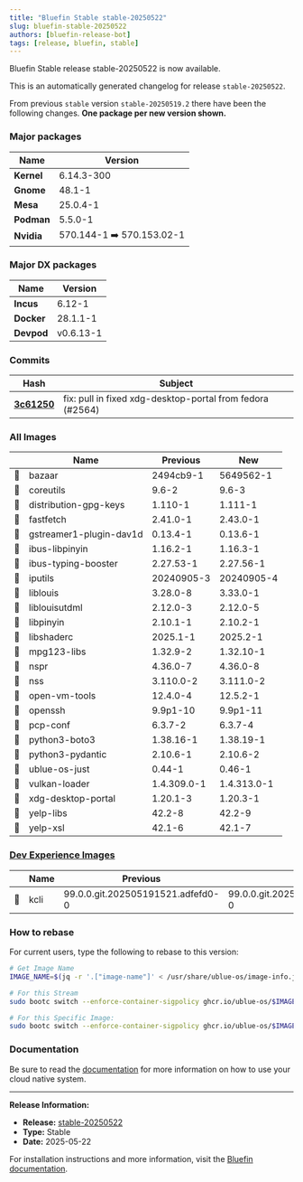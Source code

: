 ```yaml
---
title: "Bluefin Stable stable-20250522"
slug: bluefin-stable-20250522
authors: [bluefin-release-bot]
tags: [release, bluefin, stable]
---
```


Bluefin Stable release stable-20250522 is now available.

<!--truncate-->

This is an automatically generated changelog for release `stable-20250522`.

From previous `stable` version `stable-20250519.2` there have been the following changes. **One package per new version shown.**

### Major packages
| Name | Version |
| --- | --- |
| **Kernel** | 6.14.3-300 |
| **Gnome** | 48.1-1 |
| **Mesa** | 25.0.4-1 |
| **Podman** | 5.5.0-1 |
| **Nvidia** | 570.144-1 ➡️ 570.153.02-1 |

### Major DX packages
| Name | Version |
| --- | --- |
| **Incus** | 6.12-1 |
| **Docker** | 28.1.1-1 |
| **Devpod** | v0.6.13-1 |

### Commits
| Hash | Subject |
| --- | --- |
| **[3c61250](https://github.com/ublue-os/bluefin/commit/3c6125011f00ad14a4f7a1f00cd6f5071590a2b1)** | fix: pull in fixed xdg-desktop-portal from fedora (#2564) |

### All Images
| | Name | Previous | New |
| --- | --- | --- | --- |
| 🔄 | bazaar | 2494cb9-1 | 5649562-1 |
| 🔄 | coreutils | 9.6-2 | 9.6-3 |
| 🔄 | distribution-gpg-keys | 1.110-1 | 1.111-1 |
| 🔄 | fastfetch | 2.41.0-1 | 2.43.0-1 |
| 🔄 | gstreamer1-plugin-dav1d | 0.13.4-1 | 0.13.6-1 |
| 🔄 | ibus-libpinyin | 1.16.2-1 | 1.16.3-1 |
| 🔄 | ibus-typing-booster | 2.27.53-1 | 2.27.56-1 |
| 🔄 | iputils | 20240905-3 | 20240905-4 |
| 🔄 | liblouis | 3.28.0-8 | 3.33.0-1 |
| 🔄 | liblouisutdml | 2.12.0-3 | 2.12.0-5 |
| 🔄 | libpinyin | 2.10.1-1 | 2.10.2-1 |
| 🔄 | libshaderc | 2025.1-1 | 2025.2-1 |
| 🔄 | mpg123-libs | 1.32.9-2 | 1.32.10-1 |
| 🔄 | nspr | 4.36.0-7 | 4.36.0-8 |
| 🔄 | nss | 3.110.0-2 | 3.111.0-2 |
| 🔄 | open-vm-tools | 12.4.0-4 | 12.5.2-1 |
| 🔄 | openssh | 9.9p1-10 | 9.9p1-11 |
| 🔄 | pcp-conf | 6.3.7-2 | 6.3.7-4 |
| 🔄 | python3-boto3 | 1.38.16-1 | 1.38.19-1 |
| 🔄 | python3-pydantic | 2.10.6-1 | 2.10.6-2 |
| 🔄 | ublue-os-just | 0.44-1 | 0.46-1 |
| 🔄 | vulkan-loader | 1.4.309.0-1 | 1.4.313.0-1 |
| 🔄 | xdg-desktop-portal | 1.20.1-3 | 1.20.3-1 |
| 🔄 | yelp-libs | 42.2-8 | 42.2-9 |
| 🔄 | yelp-xsl | 42.1-6 | 42.1-7 |

### [Dev Experience Images](https://docs.projectbluefin.io/bluefin-dx)
| | Name | Previous | New |
| --- | --- | --- | --- |
| 🔄 | kcli | 99.0.0.git.202505191521.adfefd0-0 | 99.0.0.git.202505201601.09f7138-0 |



### How to rebase
For current users, type the following to rebase to this version:
```bash
# Get Image Name
IMAGE_NAME=$(jq -r '.["image-name"]' < /usr/share/ublue-os/image-info.json)

# For this Stream
sudo bootc switch --enforce-container-sigpolicy ghcr.io/ublue-os/$IMAGE_NAME:stable

# For this Specific Image:
sudo bootc switch --enforce-container-sigpolicy ghcr.io/ublue-os/$IMAGE_NAME:stable-20250522
```

### Documentation
Be sure to read the [documentation](https://docs.projectbluefin.io/) for more information
on how to use your cloud native system.

---

**Release Information:**
- **Release:** [stable-20250522](https://github.com/ublue-os/bluefin/releases/tag/stable-20250522)
- **Type:** Stable
- **Date:** 2025-05-22

For installation instructions and more information, visit the [Bluefin documentation](https://docs.projectbluefin.io/).
